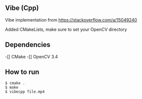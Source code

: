 Vibe (Cpp)
---

Vibe implementation from https://stackoverflow.com/a/15049240

Added CMakeLists, make sure to set your OpenCV directory

Dependencies
---
 -[] CMake
 -[] OpenCV 3.4

How to run
---
```
$ cmake .
$ make
$ vibecpp file.mp4

```


